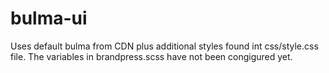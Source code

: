 # bulma-ui
Uses default bulma from CDN plus additional styles found int css/style.css file. The variables in brandpress.scss have not been congigured yet.
